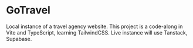 # GoTravel
Local instance of a travel agency website. This project is a code-along in Vite and TypeScript, learning TailwindCSS. Live instance will use Tanstack, Supabase.
